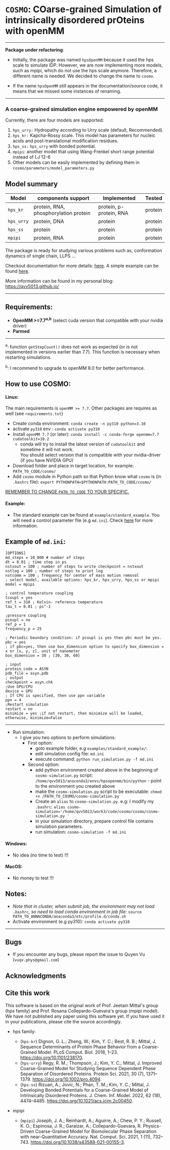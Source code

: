 # `COSMO`: COarse-grained Simulation of intrinsically disordered prOteins with openMM 

-------------------------------------
<b>Package under refactoring</b>:
- Initially, the package was named `hpsOpenMM` because it used the hps scale to simulate IDP. 
However, we are now implementing more models, such as mpipi, which do not use the hps scale anymore. 
Therefore, a different name is needed. We decided to change the name to `cosmo`.

- If the name `hpsOpenMM` still appears in the documentation/source code, it means that we missed some instances of 
renaming.
-------------------------------------
### A coarse-grained simulation engine empowered by openMM

Currently, there are four models are supported:

1) `hps_urry:` Hydropathy according to Urry scale (default, Recommended).
2) `hps_kr:`  Kapcha-Rossy scale.
   This model has parameters for nucleic acids and post-translational modification residues.
3) `hps_ss:` `hps_urry` with bonded potential.  
4) `mpipi`: another model that using Wang-Frenkel short range potential instead of LJ 12-6
5) Other models can be easily implemented by defining them in `cosmo/parameters/model_parameters.py`

Model summary
-------------
| Model      | components support                    | Implemented             | Tested  |
|------------|---------------------------------------|-------------------------|---------|
| `hps_kr`   | protein, RNA, phosphorylation protein | protein, p-protein, RNA | protein |
| `hps_urry` | protein, DNA                          | protein                 | protein |
| `hps_ss`   | protein                               | protein                 | protein |
| `mpipi`    | protein, RNA                          | protein                 | protein |

The package is ready for studying various problems such as, conformation dynamics of single chain, LLPS ...

Checkout documentation for more details: [here](https://qvv5013.github.io/docs-hpsOpenMM/). 
A simple example can be found [here](https://qvv5013.github.io/posts/openMM/hpsOpenMM_tutorial.html).

More information can be found in my personal blog: https://qvv5013.github.io/

-------------------------------------

## Requirements:

- **OpenMM >=7.7<sup>a,b</sup>** (select cuda version that compatible with your nvidia driver)
- **Parmed**
---
<sup>a</sup>: function `getStepCount()` does not work as expected (or is not implemented in versions earlier than 7.7).
This function is necessary when restarting simulations.

<sup>b</sup>: I recommend to upgrade to openMM 8.0 for better performance.

## How to use COSMO:

#### Linux:
The main requirements is `openMM >= 7.7`. Other packages are requires as well (see `requirements.txt`)

- Create conda environment: `conda create -n py310 python=3.10`
- activate `py310` env : `conda activate py310`
- Install `openMM 7.7` (or later): `conda install -c conda-forge openmm=7.7 cudatoolkit=10.2`
  * conda will try to install the latest version of `cudatoolkit` and 
  sometime it will not work. </br> You should select version that is compatible with your nvidia-driver (if you have NVIDIA GPU)
- Download folder and place in target location, for example: </br>`PATH_TO_CODE/cosmo/`
- Add `cosmo` module in Python path so that Python know what `cosmo` is (in `.bashrc` file): 
`export PYTHONPATH=$PYTHONPATH:PATH_TO_CODE/cosmo/`

<u>REMEMBER TO CHANGE `PATH_TO_CODE` TO YOUR SPECIFIC.</u>

#### Example:
- The standard example can be found at `example/standard_example`. 
You will need a control parameter file (e.g `md.ini`). Check [here](https://qvv5013.github.io/docs-hpsOpenMM/usage/simulation_control.html) for more information. 

Example of `md.ini`:
--------------------

```
[OPTIONS]
md_steps = 10_000 # number of steps
dt = 0.01 ; time step in ps
nstxout = 100 ; number of steps to write checkpoint = nstxout
nstlog = 100 ; number of steps to print log
nstcomm = 100 ; frequency for center of mass motion removal
; select model, available options: hps_kr, hps_urry, hps_ss or mpipi
model = mpipi

; control temperature coupling
tcoupl = yes
ref_t = 310 ; Kelvin- reference temperature
tau_t = 0.01 ; ps^-1

;pressure coupling
pcoupl = no
ref_p = 1
frequency_p = 25

; Periodic boundary condition: if pcoupl is yes then pbc must be yes.
pbc = yes
; if pbc=yes, then use box_dimension option to specify box_dimension = x or [x, y, z], unit of nanometer
box_dimension = 30 ; [30, 30, 60]

; input
protein_code = ASYN
pdb_file = asyn.pdb
; output
checkpoint = asyn.chk
;Use GPU/CPU
device = GPU
; If CPU is specified, then use ppn variable
ppn = 4
;Restart simulation
restart = no
minimize = yes ;if not restart, then minimize will be loaded, otherwise, minimize=False

```
-------------------------------
- Run simulation: 
  - I give you two options to perform simulations:
    * First option:
      - goto example folder, e.g `examples/standard_example/`: 
      - edit simulation config file: `md.ini`
      - execute command: `python run_simulation.py -f md.ini`
    * Second option:
      * add python environment created above in the beginning of `cosmo-simulation.py` script: 
       `/home/qvv5013/anaconda3/envs/hpsopenmm/bin/python` - point to the environment you created above
      * make the `cosmo-simulation.py` script to be executable: `chmod +x /PATH_TO_COSMO/cosmo-simulation.py`
      * Create an `alias` to `cosmo-simulation.py`. e.g: I modify my `.bashrc`: 
        `alias cosmo-simulation='/home/qvv5013/work3/code/cosmo/cosmo/cosmo-simulation.py '`
      * in your simulation directory, prepare control file contains simulation parameters.
      * run simulation: `cosmo-simulation -f md.ini`
       
#### Windows:

- No idea (no time to test) !!!

#### MacOS:

- No money to test !!!

## Notes:

- *Note that in cluster, when submit job, the environment may not load `.bashrc`, so need to
  load conda environment in job file:*
  `source PATH_TO_ANNACONDA/anaconda3/etc/profile.d/conda.sh`
- Activate environment (e.g py310): `conda activate py310`

-------------------------------------

## Bugs

- If you encounter any bugs, please report the issue to Quyen Vu (`vuqv.phys@gmail.com`)

## Acknowledgments


## Cite this work

This software is based on the original work of Prof. Jeetain Mittal's group (hps family) and 
Prof. Rosana Collepardo-Guevara's group (mpipi model). We have not published any paper using this software yet. 
If you have used it in your publications, please cite the source accordingly.

* hps family:
  - (`hps-kr`) Dignon, G. L.; Zheng, W.; Kim, Y. C.; Best, R. B.; Mittal, J. Sequence Determinants of Protein Phase Behavior from a Coarse-Grained Model. PLoS Comput. Biol. 2018, 1–23. https://doi.org/10.1101/238170.
  - (`hps-urry`) Regy, R. M.; Thompson, J.; Kim, Y. C.; Mittal, J. Improved Coarse-Grained Model for Studying Sequence Dependent Phase Separation of Disordered Proteins. Protein Sci. 2021, 30 (7), 1371–1379. https://doi.org/10.1002/pro.4094.
  - (`hps-ss`) Rizuan, A.; Jovic, N.; Phan, T. M.; Kim, Y. C.; Mittal, J. Developing Bonded Potentials for a Coarse-Grained Model of Intrinsically Disordered Proteins. J. Chem. Inf. Model. 2022, 62 (18), 4474–4485. https://doi.org/10.1021/acs.jcim.2c00450.

* mpipi
  - (`mpipi`)  Joseph, J. A.; Reinhardt, A.; Aguirre, A.; Chew, P. Y.; Russell, K. O.; Espinosa, J. R.; Garaizar, A.; Collepardo-Guevara, R. Physics-Driven Coarse-Grained Model for Biomolecular Phase Separation with near-Quantitative Accuracy. Nat. Comput. Sci. 2021, 1 (11), 732–743. https://doi.org/10.1038/s43588-021-00155-3.